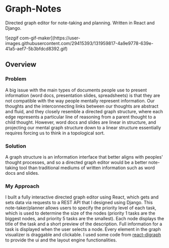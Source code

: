 # Graph-Notes
<p>Directed graph editor for note-taking and planning. Written in React and Django.</p>
![ezgif com-gif-maker](https://user-images.githubusercontent.com/29415393/131959817-4a9e9778-639e-41a5-aef7-5b3bfdcd8392.gif)

## Overview
### Problem
<p>
  A big issue with the main types of documents people use to present information (word docs, presentation slides, spreadsheets) is that they are not compatible with the way people mentally represent information. Our thoughts and the interconnecting links between our thoughts are abstract and fluid, and they closely resemble a directed graph structure, where each edge represents a particular line of reasoning from a parent thought to a child thought. However, word docs and slides are linear in structure, and projecting our mental graph structure down to a linear structure essentially requires forcing us to think in a topological sort.
</p>

### Solution
<p>
  A graph structure is an information interface that better aligns with peoples' thought processes, and so a directed graph editor would be a better note-taking tool than traditional mediums of written information such as word docs and slides.
</p>

### My Approach
<p>
  I built a fully interactive directed graph editor using React, which gets and sets data via requests to a REST API that I designed using Django. This note-taker/planner allows users to specify the priority level of each task, which is used to determine the size of the nodes (priority 1 tasks are the biggest nodes, and priority 5 tasks are the smallest). Each node displays the title of the task and a short preview of the description. Full information for a task is displayed when the user selects a node. Every element in the graph visualizer is draggable and clickable. I used some code from <a href="https://github.com/uber/react-digraph">react-digraph</a> to provide the ui and the layout engine functionalities. 
</p>
